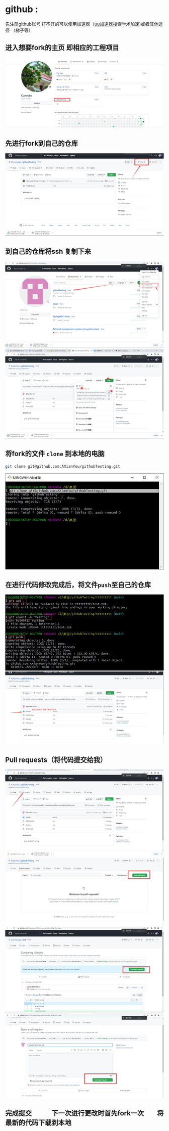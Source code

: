# github :



先注册github账号    打不开的可以使用加速器（[uu加速器](https://uu.163.com/)搜索学术加速)或者其他途径 （梯子等）

## 进入想要fork的主页  即相应的工程项目  
![](./images/1.jpg)

## 先进行fork到自己的仓库
![](./images/2.jpg)

## 到自己的仓库将ssh 复制下来
![](./images/3.jpg)
![](./images/4.jpg)

## 将fork的文件 `clone` 到本地的电脑
```bash
git clone git@github.com:AXianYou/githubTesting.git
```
![](./images/5.jpg)



## 在进行代码修改完成后，将文件`push`至自己的仓库
![](./images/6.jpg)
![](./images/7.jpg)



## Pull requests（将代码提交给我）
![](./images/8.jpg)
![](./images/9.jpg)
![](./images/10.jpg)
![](./images/11.jpg)

##  完成提交　　　下一次进行更改时首先fork一次　　将最新的代码下载到本地　　　